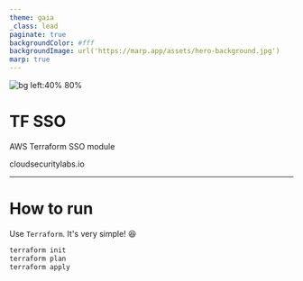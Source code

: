 ```yaml
---
theme: gaia
_class: lead
paginate: true
backgroundColor: #fff
backgroundImage: url('https://marp.app/assets/hero-background.jpg')
marp: true
---
```


![bg left:40% 80%](https://cloudsecuritylabs.io/wp-content/uploads/2020/02/cropped-cropped-cropped-Logo.jpg)

# **TF SSO**

AWS Terraform SSO module

cloudsecuritylabs.io

---

# How to run

Use `Terraform`. It's very simple! :satisfied:

```bash
terraform init
terraform plan
terraform apply
```
